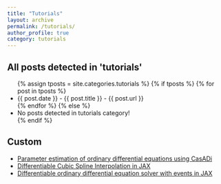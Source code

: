 ```yaml
---
title: "Tutorials"
layout: archive
permalink: /tutorials/
author_profile: true
category: tutorials
---
```


<h2>All posts detected in 'tutorials'</h2>
<ul>
{% assign tposts = site.categories.tutorials %}
{% if tposts %}
  {% for post in tposts %}
    <li>{{ post.date }} - {{ post.title }} - {{ post.url }}</li>
  {% endfor %}
{% else %}
  <li>No posts detected in tutorials category!</li>
{% endif %}
</ul>

## Custom
- <a href="{{page.url}}ParameterEstimation"> Parameter estimation of ordinary differential equations using CasADi </a>
- <a href="{{page.url}}CubicSpline"> Differentiable Cubic Spline Interpolation in JAX </a>
- <a href="{{page.url}}ODEvent"> Differentiable ordinary differential equation solver with events in JAX </a>